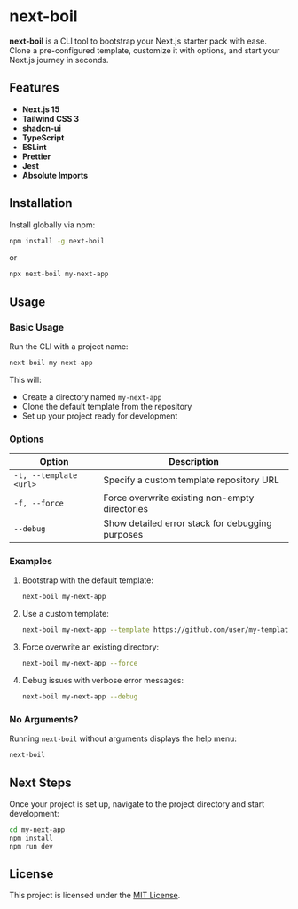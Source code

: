 # next-boil

**next-boil** is a CLI tool to bootstrap your Next.js starter pack with ease. Clone a pre-configured template, customize it with options, and start your Next.js journey in seconds.

## Features

- **Next.js 15**
- **Tailwind CSS 3**
- **shadcn-ui**
- **TypeScript**
- **ESLint**
- **Prettier**
- **Jest**
- **Absolute Imports**

## Installation

Install globally via npm:

```bash
npm install -g next-boil
```

or

```bash
npx next-boil my-next-app
```

## Usage

### Basic Usage

Run the CLI with a project name:

```bash
next-boil my-next-app
```

This will:
- Create a directory named `my-next-app`
- Clone the default template from the repository
- Set up your project ready for development

### Options

| Option                  | Description                                      |
|-------------------------|--------------------------------------------------|
| `-t, --template <url>`  | Specify a custom template repository URL         |
| `-f, --force`           | Force overwrite existing non-empty directories   |
| `--debug`               | Show detailed error stack for debugging purposes |

### Examples

1. Bootstrap with the default template:

   ```bash
   next-boil my-next-app
   ```

2. Use a custom template:

   ```bash
   next-boil my-next-app --template https://github.com/user/my-template
   ```

3. Force overwrite an existing directory:

   ```bash
   next-boil my-next-app --force
   ```

4. Debug issues with verbose error messages:

   ```bash
   next-boil my-next-app --debug
   ```

### No Arguments?

Running `next-boil` without arguments displays the help menu:

```bash
next-boil
```

## Next Steps

Once your project is set up, navigate to the project directory and start development:

```bash
cd my-next-app
npm install
npm run dev
```

## License

This project is licensed under the [MIT License](LICENSE).